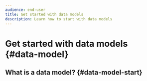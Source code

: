 ```yaml
---
audience: end-user
title: Get started with data models
description: Learn how to start with data models
---
```

# Get started with data models {#data-model}

## What is a data model? {#data-model-start}

